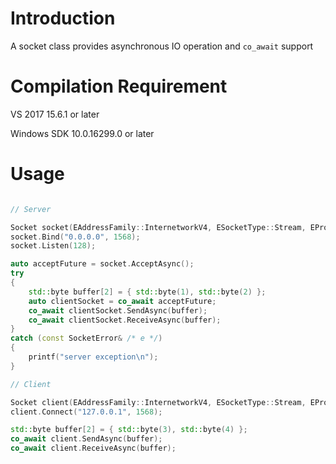 # Introduction
A socket class provides asynchronous IO operation and `co_await` support

# Compilation Requirement
VS 2017 15.6.1 or later

Windows SDK 10.0.16299.0 or later

# Usage

```c++

// Server

Socket socket(EAddressFamily::InternetworkV4, ESocketType::Stream, EProtocolType::Tcp);
socket.Bind("0.0.0.0", 1568);
socket.Listen(128);

auto acceptFuture = socket.AcceptAsync();
try
{
	std::byte buffer[2] = { std::byte(1), std::byte(2) };
	auto clientSocket = co_await acceptFuture;
	co_await clientSocket.SendAsync(buffer);
	co_await clientSocket.ReceiveAsync(buffer);
}
catch (const SocketError& /* e */)
{
	printf("server exception\n");
}

// Client

Socket client(EAddressFamily::InternetworkV4, ESocketType::Stream, EProtocolType::Tcp);
client.Connect("127.0.0.1", 1568);

std::byte buffer[2] = { std::byte(3), std::byte(4) };
co_await client.SendAsync(buffer);
co_await client.ReceiveAsync(buffer);
	
```
